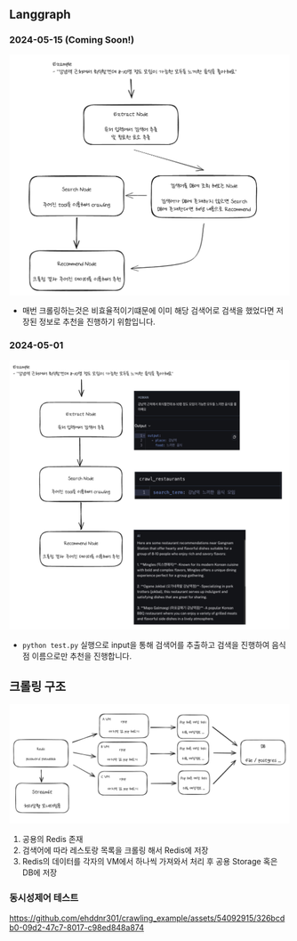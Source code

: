 ## Langgraph

### 2024-05-15 (Coming Soon!)

![아키텍처3](./images/image4.png)

- 매번 크롤링하는것은 비효율적이기떄문에 이미 해당 검색어로 검색을 했었다면 저장된 정보로 추천을 진행하기 위함입니다.

### 2024-05-01

![아키텍처2](./images/image3.png)

- `python test.py` 실행으로 input을 통해 검색어를 추출하고 검색을 진행하여 음식점 이름으로만 추천을 진행합니다.

## 크롤링 구조

![아키텍처](./images/image.png)

1. 공용의 Redis 존재
2. 검색어에 따라 레스토랑 목록을 크롤링 해서 Redis에 저장
3. Redis의 데이터를 각자의 VM에서 하나씩 가져와서 처리 후 공용 Storage 혹은 DB에 저장

### 동시성제어 테스트

https://github.com/ehddnr301/crawling_example/assets/54092915/326bcdb0-09d2-47c7-8017-c98ed848a874
